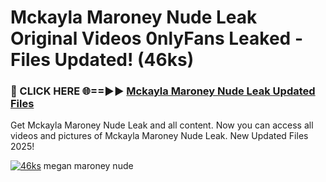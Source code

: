 # Mckayla Maroney Nude Leak Original Videos 0nlyFans Leaked - Files Updated! (46ks)

<h3>🔴 CLICK HERE 🌐==►► <a href="https://tinyurl.com/yrmya6cz" rel="nofollow">Mckayla Maroney Nude Leak Updated Files</a></h3>

Get Mckayla Maroney Nude Leak and all content. Now you can access all videos and pictures of Mckayla Maroney Nude Leak. New Updated Files 2025!

[![46ks](https://i.imgur.com/FMdXYCs.gif)](https://tinyurl.com/yrmya6cz)
megan maroney nude